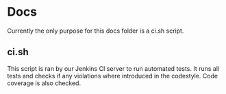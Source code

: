 # Docs
Currently the only purpose for this docs folder is a ci.sh script.

## ci.sh
This script is ran by our Jenkins CI server to run automated tests. It runs
all tests and checks if any violations where introduced in the codestyle. Code
coverage is also checked.
